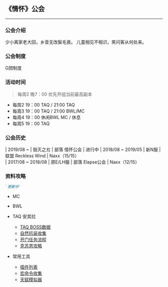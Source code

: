## 《情怀》公会
* * *
### 公会介绍
少小离家老大回，乡音无改鬓毛衰。
儿童相见不相识，笑问客从何处来。


### 公会制度
G团制度

### 活动时间
> 每周2 晚7：00 优先开组当前最高副本

- 每周2 19：00 TAQ / 21:00 TAQ
- 每周3 19：00 TAQ / 21:00 BWL/MC
- 每周4 19：00 休闲BWL MC / 休息
- 每周5 19：00 TAQ 

### 公会历史

 | 2019/08 ~          |  毁灭之刃 | 部落 情怀公会            | 进行中
 | 2018/08 ~ 2019/05  |  新N服    | 联盟 Reckless Wind  | Naxx（15/15）  
 | 2017/08 ~ 2018/08  |  原E/LH服 | 部落 Elapse公会         | Naxx（12/15） 




### 资料攻略
```markdown
`更新中` 
```
- MC
- BWL
- TAQ 安其拉
  - [TAQ BOSS数据](./taq-boss-page.html)
  - [自然抗装收集](./taq-nr-page.html)
  - [开门任务流程](./taq-quest-page.html)
  - [克苏恩攻略](./taq-cthun-page.html)
  
- 常用工具
  - [插件列表](./addons-page.html)
  - [宏命令收集](./macro-page.html)
  - [天赋模拟器](http://www.nfuwow.com/talents/60/)


